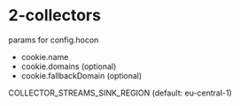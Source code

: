 # 2-collectors


params for config.hocon

* cookie.name
* cookie.domains (optional)
* cookie.fallbackDomain (optional)


COLLECTOR_STREAMS_SINK_REGION (default: eu-central-1)